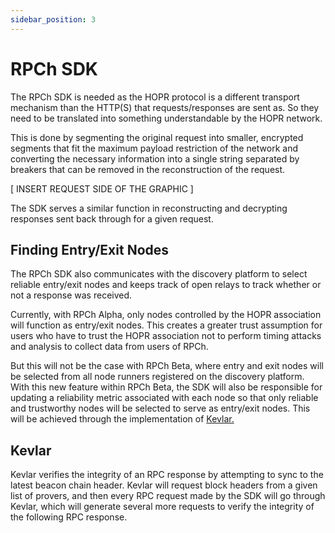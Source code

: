 ```yaml
---
sidebar_position: 3
---
```


# RPCh SDK

The RPCh SDK is needed as the HOPR protocol is a different transport mechanism than the HTTP(S) that requests/responses are sent as. So they need to be translated into something understandable by the HOPR network. 

This is done by segmenting the original request into smaller, encrypted segments that fit the maximum payload restriction of the network and converting the necessary information into a single string separated by breakers that can be removed in the reconstruction of the request.

[ INSERT REQUEST SIDE OF THE GRAPHIC ]

The SDK serves a similar function in reconstructing and decrypting responses sent back through for a given request. 

## Finding Entry/Exit Nodes

The RPCh SDK also communicates with the discovery platform to select reliable entry/exit nodes and keeps track of open relays to track whether or not a response was received. 

Currently, with RPCh Alpha, only nodes controlled by the HOPR association will function as entry/exit nodes. This creates a greater trust assumption for users who have to trust the HOPR association not to perform timing attacks and analysis to collect data from users of RPCh. 

But this will not be the case with RPCh Beta, where entry and exit nodes will be selected from all node runners registered on the discovery platform. With this new feature within RPCh Beta, the SDK will also be responsible for updating a reliability metric associated with each node so that only reliable and trustworthy nodes will be selected to serve as entry/exit nodes. This will be achieved through the implementation of [Kevlar.](link)

## Kevlar

Kevlar verifies the integrity of an RPC response by attempting to sync to the latest beacon chain header. Kevlar will request block headers from a given list of provers, and then every RPC request made by the SDK will go through Kevlar, which will generate several more requests to verify the integrity of the following RPC response.